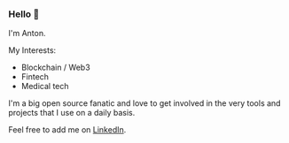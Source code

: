 ### Hello 👋

I'm Anton.

My Interests:
- Blockchain / Web3
- Fintech
- Medical tech

I'm a big open source fanatic and love to get involved in the very tools and projects that I use on a daily basis.

Feel free to add me on [LinkedIn](https://www.linkedin.com/in/antonre/).
<!--
**icepaq/icepaq** is a ✨ _special_ ✨ repository because its `README.md` (this file) appears on your GitHub profile.

Here are some ideas to get you started:

- 🔭 I’m currently working on ...
- 🌱 I’m currently learning ...
- 👯 I’m looking to collaborate on ...
- 🤔 I’m looking for help with ...
- 💬 Ask me about ...
- 📫 How to reach me: ...
- 😄 Pronouns: ...
- ⚡ Fun fact: ...
-->

